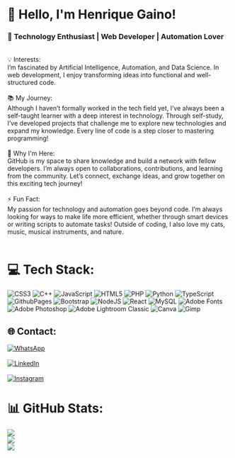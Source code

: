 # 👋 Hello, I'm Henrique Gaino!
<h3>🌟 Technology Enthusiast | Web Developer | Automation Lover</h3><br>💡 Interests:<br>I’m fascinated by Artificial Intelligence, Automation, and Data Science. In web development, I enjoy transforming ideas into functional and well-structured code.<br><br>📚 My Journey:<br>Although I haven’t formally worked in the tech field yet, I’ve always been a self-taught learner with a deep interest in technology. Through self-study, I’ve developed projects that challenge me to explore new technologies and expand my knowledge. Every line of code is a step closer to mastering programming!<br><br>🚀 Why I'm Here:<br>GitHub is my space to share knowledge and build a network with fellow developers. I’m always open to collaborations, contributions, and learning from the community. Let’s connect, exchange ideas, and grow together on this exciting tech journey!<br><br>⚡ Fun Fact:<br>My passion for technology and automation goes beyond code. I’m always looking for ways to make life more efficient, whether through smart devices or writing scripts to automate tasks! Outside of coding, I also love my cats, music, musical instruments, and nature.<br><br>


# 💻 Tech Stack:
![CSS3](https://img.shields.io/badge/css3-%231572B6.svg?style=for-the-badge&logo=css3&logoColor=white) ![C++](https://img.shields.io/badge/c++-%2300599C.svg?style=for-the-badge&logo=c%2B%2B&logoColor=white) ![JavaScript](https://img.shields.io/badge/javascript-%23323330.svg?style=for-the-badge&logo=javascript&logoColor=%23F7DF1E) ![HTML5](https://img.shields.io/badge/html5-%23E34F26.svg?style=for-the-badge&logo=html5&logoColor=white) ![PHP](https://img.shields.io/badge/php-%23777BB4.svg?style=for-the-badge&logo=php&logoColor=white) ![Python](https://img.shields.io/badge/python-3670A0?style=for-the-badge&logo=python&logoColor=ffdd54) ![TypeScript](https://img.shields.io/badge/typescript-%23007ACC.svg?style=for-the-badge&logo=typescript&logoColor=white) ![GithubPages](https://img.shields.io/badge/github%20pages-121013?style=for-the-badge&logo=github&logoColor=white) ![Bootstrap](https://img.shields.io/badge/bootstrap-%238511FA.svg?style=for-the-badge&logo=bootstrap&logoColor=white) ![NodeJS](https://img.shields.io/badge/node.js-6DA55F?style=for-the-badge&logo=node.js&logoColor=white) ![React](https://img.shields.io/badge/react-%2320232a.svg?style=for-the-badge&logo=react&logoColor=%2361DAFB) ![MySQL](https://img.shields.io/badge/mysql-4479A1.svg?style=for-the-badge&logo=mysql&logoColor=white) ![Adobe Fonts](https://img.shields.io/badge/Adobe%20Fonts-000B1D.svg?style=for-the-badge&logo=Adobe%20Fonts&logoColor=white) ![Adobe Photoshop](https://img.shields.io/badge/adobe%20photoshop-%2331A8FF.svg?style=for-the-badge&logo=adobe%20photoshop&logoColor=white) ![Adobe Lightroom Classic](https://img.shields.io/badge/Adobe%20Lightroom%20Classic-31A8FF.svg?style=for-the-badge&logo=Adobe%20Lightroom%20Classic&logoColor=white) ![Canva](https://img.shields.io/badge/Canva-%2300C4CC.svg?style=for-the-badge&logo=Canva&logoColor=white) ![Gimp](https://img.shields.io/badge/Gimp-657D8B?style=for-the-badge&logo=gimp&logoColor=FFFFFF)

## 🌐 Contact:
[![WhatsApp](https://img.shields.io/badge/WhatsApp-25D366?style=for-the-badge&logo=whatsapp&logoColor=white)](https://wa.me/5519998862969)<br><br>[![LinkedIn](https://img.shields.io/badge/LinkedIn-0077B5?style=for-the-badge&logo=linkedin&logoColor=white)](https://www.linkedin.com/in/henrique-morais-gaino-8b5b8317a/)<br><br>[![Instagram](https://img.shields.io/badge/Instagram-E4405F?style=for-the-badge&logo=instagram&logoColor=white)](https://instagram.com/henrique_gaino)

# 📊 GitHub Stats:
![](https://github-readme-stats.vercel.app/api?username=henriquegaino&theme=dark&hide_border=false&include_all_commits=false&count_private=false)<br/>
![](https://github-readme-streak-stats.herokuapp.com/?user=henriquegaino&theme=dark&hide_border=false)<br/>
![](https://github-readme-stats.vercel.app/api/top-langs/?username=henriquegaino&theme=dark&hide_border=false&include_all_commits=false&count_private=false&layout=compact)
